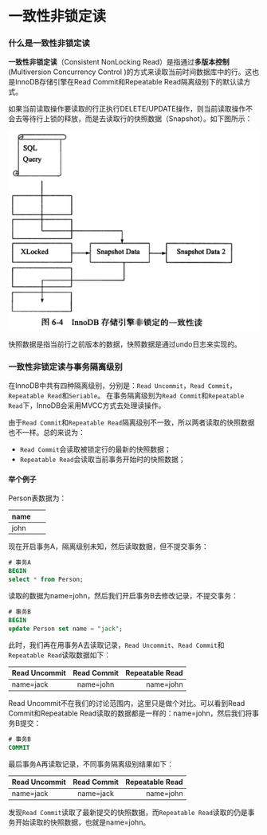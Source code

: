 # 一致性非锁定读

### 什么是一致性非锁定读

**一致性非锁定读**（Consistent NonLocking Read）是指通过**多版本控制**(Multiversion Concurrency Control )的方式来读取当前时间数据库中的行。这也是InnoDB存储引擎在Read Commit和Repeatable Read隔离级别下的默认读方式。

如果当前读取操作要读取的行正执行DELETE/UPDATE操作，则当前读取操作不会去等待行上锁的释放，而是去读取行的快照数据（Snapshot）。如下图所示：

![](images/innodb-mvcc.png)

快照数据是指当前行之前版本的数据，快照数据是通过undo日志来实现的。

### 一致性非锁定读与事务隔离级别

在InnoDB中共有四种隔离级别，分别是：`Read Uncommit`，`Read Commit`，`Repeatable Read`和`Seriable`。 在事务隔离级别为`Read Commit`和`Repeatable Read`下，InnoDB会采用MVCC方式去处理读操作。

由于`Read Commit`和`Repeatable Read`隔离级别不一致，所以两者读取的快照数据也不一样。总的来说为：

* `Read Commit`会读取被锁定行的最新的快照数据；
* `Repeatable Read`会读取当前事务开始时的快照数据；

 #### 举个例子
 
Person表数据为：

| name          |
| ------------- |
| john          | 


现在开启事务A，隔离级别未知，然后读取数据，但不提交事务：
```sql
# 事务A
BEGIN
select * from Person;
```
读取的数据为name=john，然后我们开启事务B去修改记录，不提交事务：

```sql
# 事务B
BEGIN
update Person set name = "jack";
```

此时，我们再在用事务A去读取记录，`Read Uncommit`、`Read Commit`和`Repeatable Read`读取数据如下：

| Read Uncommit |Read Commit    | Repeatable Read  |
| ------------- |:-------------:| ----------------:|
| name=jack     | name=john     | name=john        |

Read Uncommit不在我们的讨论范围内，这里只是做个对比。可以看到Read Commit和Repeatable Read读取的数据都是一样的：name=john，然后我们将事务B提交：

```sql
# 事务B
COMMIT
```

最后事务A再读取记录，不同事务隔离级别结果如下：

| Read Uncommit |Read Commit    | Repeatable Read  |
| ------------- |:-------------:| ----------------:|
| name=jack     | name=jack     | name=john        |


发现`Read Commit`读取了最新提交的快照数据，而`Repeatable Read`读取的仍是事务开始读取的快照数据，也就是name=john。

